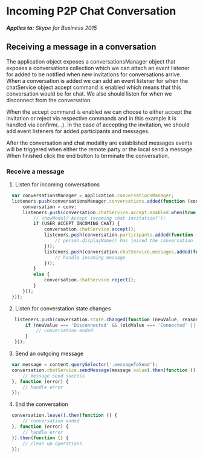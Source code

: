 
# Incoming P2P Chat Conversation


 _**Applies to:** Skype for Business 2015_

## Receiving a message in a conversation

The application object exposes a conversationsManager object that exposes a conversations collection which we can attach an event listener for added to be notified when new invitations for conversations arrive.  When a conversation is added we can add an event listener for when the chatService object accept command is enabled which means that this conversation would be for chat.  We also should listen for when we disconnect from the conversation.

When the accept command is enabled we can choose to either accept the invitation or reject via respective commands and in this example it is handled via confirm(...).  In the case of accepting the invitation, we should add event listeners for added participants and messages.

After the conversation and chat modality are established messages events will be triggered when either the remote party or the local send a message.  When finished click the end button to terminate the conversation.

### Receive a message

1. Listen for incoming conversations 

  ```js
    var conversationsManager = application.conversationsManager;
    listeners.push(conversationsManager.conversations.added(function (conv) {
        conversation = conv;
        listeners.push(conversation.chatService.accept.enabled.when(true, function () {
            // showModal('Accept incoming chat invitation?');
            if (USER_ACCEPT_INCOMING_CHAT) {
                conversation.chatService.accept();
                listeners.push(conversation.participants.added(function (person) {
                    // person.displayName() has joined the conversation
                }));
                listeners.push(conversation.chatService.messages.added(function (item) {
                    // handle incoming message
                }));
            }
            else {
                conversation.chatService.reject();
            }
        }));
    }));
  ```

2. Listen for converstation state changes

 ```js
    listeners.push(conversation.state.changed(function (newValue, reason, oldValue) {
        if (newValue === 'Disconnected' && (oldValue === 'Connected' || oldValue === 'Connecting')) {
            // conversation ended
        }
    }));
  ```
3. Send an outgoing message

  ```js
    var message = content.querySelector('.messageToSend');
    conversation.chatService.sendMessage(message.value).then(function () {
        // message send success
    }, function (error) {
        // handle error
    });
  ```

4. End the conversation

  ```js
    conversation.leave().then(function () {
        // conversation ended
    }, function (error) {
        // handle error
    }).then(function () {
        // clean up operations
    });
  ```
